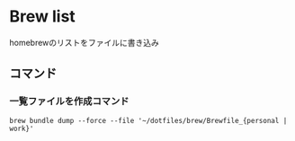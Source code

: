 # Brew list

homebrewのリストをファイルに書き込み

## コマンド

### 一覧ファイルを作成コマンド

```shell
brew bundle dump --force --file '~/dotfiles/brew/Brewfile_{personal | work}'
```
